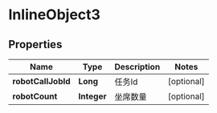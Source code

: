 

# InlineObject3

## Properties

Name | Type | Description | Notes
------------ | ------------- | ------------- | -------------
**robotCallJobId** | **Long** | 任务Id |  [optional]
**robotCount** | **Integer** | 坐席数量 |  [optional]



